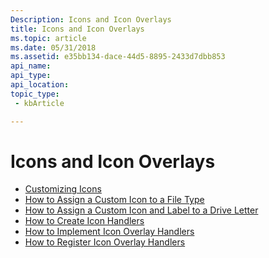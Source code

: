 ```yaml
---
Description: Icons and Icon Overlays
title: Icons and Icon Overlays
ms.topic: article
ms.date: 05/31/2018
ms.assetid: e35bb134-dace-44d5-8895-2433d7dbb853
api_name: 
api_type: 
api_location: 
topic_type: 
 - kbArticle

---
```


# Icons and Icon Overlays

-   [Customizing Icons](icon.md)
-   [How to Assign a Custom Icon to a File Type](how-to-assign-a-custom-icon-to-a-file-type.md)
-   [How to Assign a Custom Icon and Label to a Drive Letter](how-to-assign-a-custom-icon-and-label-to-a-drive-letter.md)
-   [How to Create Icon Handlers](how-to-create-icon-handlers.md)
-   [How to Implement Icon Overlay Handlers](how-to-implement-icon-overlay-handlers.md)
-   [How to Register Icon Overlay Handlers](how-to-register-icon-overlay-handlers.md)

 

 



